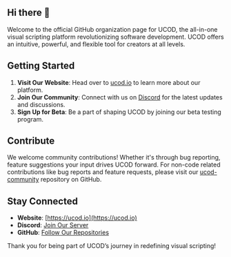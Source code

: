 ## Hi there 👋
Welcome to the official GitHub organization page for UCOD, the all-in-one visual scripting platform revolutionizing software development. UCOD offers an intuitive, powerful, and flexible tool for creators at all levels.

## Getting Started
1. **Visit Our Website**: Head over to [ucod.io](https://ucod.io) to learn more about our platform.
2. **Join Our Community**: Connect with us on [Discord](https://discord.gg/RZ9PAbjG) for the latest updates and discussions.
3. **Sign Up for Beta**: Be a part of shaping UCOD by joining our beta testing program.

## Contribute
We welcome community contributions! Whether it's through bug reporting, feature suggestions your input drives UCOD forward. For non-code related contributions like bug reports and feature requests, please visit our [ucod-community](https://github.com/ucod-io/ucod-community) repository on GitHub.

## Stay Connected
- **Website**: [https://ucod.io](https://ucod.io)
- **Discord**: [Join Our Server](https://discord.gg/RZ9PAbjG)
- **GitHub**: [Follow Our Repositories](https://github.com/ucod-io)

Thank you for being part of UCOD’s journey in redefining visual scripting!
